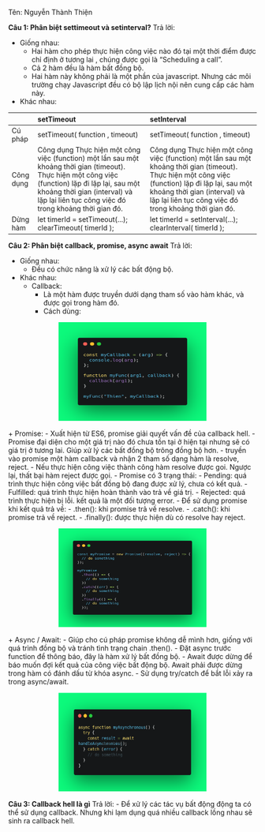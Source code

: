 Tên: Nguyễn Thành Thiện

<b>Câu 1: Phân biệt settimeout và setinterval?</b>
Trả lời:

- Giống nhau:
  - Hai hàm cho phép thực hiện công việc nào đó tại một thời điểm được chỉ định ở tương lai , chúng được gọi là “Scheduling a call”.
  - Cả 2 hàm đều là hàm bất đồng bộ.
  - Hai hàm này không phải là một phần của javascript. Nhưng các môi trường chạy Javascript đều có bộ lập lịch nội nên cung cấp các hàm này.
- Khác nhau:

|     | setTimeout | setInterval |
| :-- | :--------- | :---------- |
| Cú pháp | setTimeout( function , timeout) | setTimeout( function , timeout) |
| Công dụng | Công dụng Thực hiện một công việc (function) một lần sau một khoảng thời gian (timeout). Thực hiện một công việc (function) lặp đi lặp lại, sau một khoảng thời gian (interval) và lặp lại liên tục công việc đó trong khoảng thời gian đó. | Công dụng Thực hiện một công việc (function) một lần sau một khoảng thời gian (timeout). Thực hiện một công việc (function) lặp đi lặp lại, sau một khoảng thời gian (interval) và lặp lại liên tục công việc đó trong khoảng thời gian đó. |
| Dừng hàm | let timerId = setTimeout(...);<br />clearTimeout( timerId ); | let timerId = setInterval(...);<br />clearInterval( timerId ); |

<b>Câu 2: Phân biệt callback, promise, async await</b>
Trả lời:
-   Giống nhau: 
    +   Đều có chức năng là xử lý các bất động bộ.
-	Khác nhau:
    +	Callback: 
        -	Là một hàm được truyền dưới dạng tham số vào hàm khác, và được gọi trong hàm đó.<br />
        -	Cách dùng:
<p align="center">
    <img  src='../image/callback.png' width='300px' height='200px' style="text-align:center" />
</p>
    +   Promise:
        -	Xuất hiện từ ES6, promise giải quyết vấn đề của callback hell.
        -	Promise đại diện cho một giá trị nào đó chưa tồn tại ở hiện tại nhưng sẽ có giá trị ở tương lai. Giúp xử lý các bất đồng bộ trông đồng bộ hơn.
        -	truyền vào promise một hàm callback và  nhận 2 tham số dạng hàm là resolve, reject.
        -	Nếu thực hiện công việc thành công hàm resolve được goi. Ngược lại, thất bại hàm reject được gọi.
        -	Promise có 3 trạng thái:
            -	Pending: quá trình thực hiện công việc bất đồng bộ đang được xử lý, chưa có kết quả.
            -	Fulfilled: quá trình thực hiện hoàn thành vào trả về giá trị.
            -	Rejected: quá trình thực hiện bị lỗi. kết quả là một đối tượng error.
        -	Để sử dụng promise khi kết quả trả về:
            -	.then(): khi promise trả về resolve.
            -	.catch(): khi promise trả về reject.
            -	.finally(): được thực hiện dù có resolve hay reject.
<p align="center">
    <img  src='../image/promise.png' width='300px' height='200px' style="text-align:center" />
</p>
    +	Async / Await: 
        -	Giúp cho cú pháp promise không dễ mình hơn, giống với quá trình đồng bộ và tránh tình trạng chain .then().
        -	Đặt async trước function để thông báo, đây là hàm xử lý bất đồng bộ.
        -	Await được dừng để báo muốn đợi kết quả của công việc bất động bộ. Await phải được dừng trong hàm có đánh dấu từ khóa async.
        -	Sử dụng try/catch để bắt lỗi xảy ra trong async/await.
<p align="center">
    <img  src='../image/async_await.png' width='300px' height='200px' style="text-align:center" />
</p>

<b>Câu 3: Callback hell là gì</b>
Trả lời:
    -	Để xử lý các tác vụ bất động động ta có thể sử dụng callback. Nhưng khi lạm dụng quá nhiều callback lồng nhau sẽ sinh ra callback hell.

